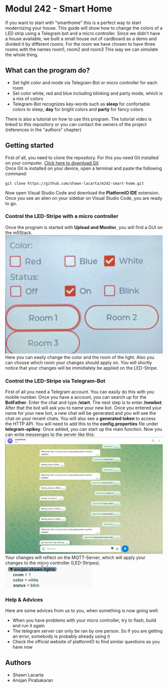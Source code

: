 # Modul 242 - Smart Home
If you want to start with "smarthome" this is a perfect way to start modernizing your house. 
This guide will show how to change the colors of a LED strip using a Telegram bot and a micro controller.
Since we didn't have a house available, we built a small house out of cardboard as a demo and divided it by different rooms. 
For the room we have chosen to have three rooms with the names room1, room2 and room3
This way we can simulate the whole thing.

## What can the program do?
- Set light color and mode via Telegram-Bot or micro controller for each room
- Set color white, red and blue including blinking and party mode, which is a mix of colors
- Telegram-Bot recognizes key-words such as **sleep** for confortable colors to sleep, **day** for bright colors and **party** for fancy colors

There is also a tutorial on how to use this program. The tutorial video is linked to this repository or you can contact the owners of the project (references in the "authors" chapter)

## Getting started
First of all, you need to clone the repository. For this you need Git installed on your computer. [Click here to download Git](https://git-scm.com/downloads)    
Once Git is installed on your device, open a terminal and paste the following command:
```
git clone https://github.com/shawn-lacarta/m242-smart-home.git
```
Now open Visual Studio Code and download the **PlatformIO IDE** extension. Once you see an alien on your sidebar on Visual Studio Code, you are ready to go.


### Control the LED-Stripe with a micro controller
Once the program is started with **Upload and Monitor**, you will find a GUI on the m5Stack.  
![Screenshot](gui.png)  
Here you can easily change the color and the room of the light. Also you can choose which room  your changes should apply on. You will shortly notice that your changes will be immidiately be applied on the LED-Stripe.  

### Control the LED-Stripe via Telegram-Bot
First of all you need a Telegram account. You can easily do this with you mobile number. Once you have a account, you can search up for the **BotFather**. Enter the chat and type **/start**. The next step is to enter **/newbot**. After that the bot will ask you to name your new bot. Once you entered your name for your new bot, a new chat will be generated and you will see the chat on your recent chats. You will also see a **generated token** to access the HTTP API. You will need to add this to the **config.properties** file under **telegram-apikey**. Once added, you can start up the main function. Now you can write messenges to the server like this:  
![Screenshot](telegram.png)  
Your changes will reflect on the MQTT-Server, which will apply your changes to the micro controller (LED-Stripes).  
![Screenshot](mqtt.png)  

### Help & Advices
Here are some advices from us to you, when something is now going well: 
- When you have problems with your micro controller, try to flash, build and run it again
- The telegram server can only be ran by one person. So if you are getting an error, somebody is probably already using it
- Check the official website of platformIO to find similar questions as you have now  



  
## Authors
- Shawn Lacarta
- Anojan Pirabakaran
